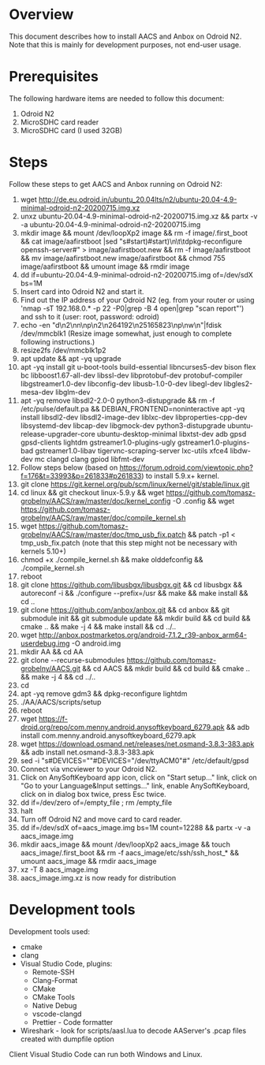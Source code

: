 # Overview
This document describes how to install AACS and Anbox on Odroid N2. Note that this is mainly for development purposes, not end-user usage.

# Prerequisites
The following hardware items are needed to follow this document:
1. Odroid N2
2. MicroSDHC card reader
3. MicroSDHC card (I used 32GB)

# Steps
Follow these steps to get AACS and Anbox running on Odroid N2:
1. wget http://de.eu.odroid.in/ubuntu_20.04lts/n2/ubuntu-20.04-4.9-minimal-odroid-n2-20200715.img.xz
1. unxz ubuntu-20.04-4.9-minimal-odroid-n2-20200715.img.xz && partx -v -a ubuntu-20.04-4.9-minimal-odroid-n2-20200715.img
1. mkdir image && mount /dev/loopXp2 image && rm -f image/.first_boot && cat image/aafirstboot |sed "s#start)#start)\n\t\tdpkg-reconfigure openssh-server#" > image/aafirstboot.new && rm -f image/aafirstboot && mv image/aafirstboot.new image/aafirstboot && chmod 755 image/aafirstboot && umount image && rmdir image
1. dd if=ubuntu-20.04-4.9-minimal-odroid-n2-20200715.img of=/dev/sdX bs=1M
1. Insert card into Odroid N2 and start it.
1. Find out the IP address of your Odroid N2 (eg. from your router or using 'nmap -sT 192.168.0.* -p 22 -P0|grep -B 4 open|grep "scan report"') and ssh to it (user: root, password: odroid)
1. echo -en "d\n2\nn\np\n2\n264192\n25165823\np\nw\n"|fdisk /dev/mmcblk1 (Resize image somewhat, just enough to complete following instructions.)
1. resize2fs /dev/mmcblk1p2
1. apt update && apt -yq upgrade
1. apt -yq install git u-boot-tools build-essential libncurses5-dev bison flex bc libboost1.67-all-dev libssl-dev libprotobuf-dev protobuf-compiler libgstreamer1.0-dev libconfig-dev libusb-1.0-0-dev libegl-dev libgles2-mesa-dev libglm-dev
1. apt -yq remove libsdl2-2.0-0 python3-distupgrade && rm -f /etc/pulse/default.pa && DEBIAN_FRONTEND=noninteractive apt -yq install libsdl2-dev libsdl2-image-dev liblxc-dev libproperties-cpp-dev libsystemd-dev libcap-dev libgmock-dev python3-distupgrade ubuntu-release-upgrader-core ubuntu-desktop-minimal libxtst-dev adb gpsd gpsd-clients lightdm gstreamer1.0-plugins-ugly gstreamer1.0-plugins-bad gstreamer1.0-libav tigervnc-scraping-server lxc-utils xfce4 libdw-dev mc clangd clang gpiod libfmt-dev
1. Follow steps below (based on https://forum.odroid.com/viewtopic.php?f=176&t=33993&p=261833#p261833) to install 5.9.x+ kernel.
1. git clone https://git.kernel.org/pub/scm/linux/kernel/git/stable/linux.git
1. cd linux && git checkout linux-5.9.y && wget https://github.com/tomasz-grobelny/AACS/raw/master/doc/kernel_config -O .config && wget https://github.com/tomasz-grobelny/AACS/raw/master/doc/compile_kernel.sh
1. wget https://github.com/tomasz-grobelny/AACS/raw/master/doc/tmp_usb_fix.patch && patch -p1 < tmp_usb_fix.patch (note that this step might not be necessary with kernels 5.10+)
1. chmod +x ./compile_kernel.sh && make olddefconfig && ./compile_kernel.sh
1. reboot
1. git clone https://github.com/libusbgx/libusbgx.git && cd libusbgx && autoreconf -i && ./configure --prefix=/usr && make && make install && cd ..
1. git clone https://github.com/anbox/anbox.git && cd anbox && git submodule init && git submodule update && mkdir build && cd build && cmake .. && make -j 4 && make install && cd ../..
1. wget http://anbox.postmarketos.org/android-7.1.2_r39-anbox_arm64-userdebug.img -O android.img
1. mkdir AA && cd AA
1. git clone --recurse-submodules https://github.com/tomasz-grobelny/AACS.git && cd AACS && mkdir build && cd build && cmake .. && make -j 4 && cd ../..
1. cd
1. apt -yq remove gdm3 && dpkg-reconfigure lightdm
1. ./AA/AACS/scripts/setup
1. reboot
1. wget https://f-droid.org/repo/com.menny.android.anysoftkeyboard_6279.apk && adb install com.menny.android.anysoftkeyboard_6279.apk
1. wget https://download.osmand.net/releases/net.osmand-3.8.3-383.apk && adb install net.osmand-3.8.3-383.apk
1. sed -i "s#DEVICES=\"\"#DEVICES=\"/dev/ttyACM0\"#" /etc/default/gpsd
1. Connect via vncviewer to your Odroid N2.
1. Click on AnySoftKeyboard app icon, click on "Start setup..." link, click on "Go to your Language&Input settings..." link, enable AnySoftKeyboard, click on in dialog box twice, press Esc twice.
1. dd if=/dev/zero of=/empty_file ; rm /empty_file
1. halt
1. Turn off Odroid N2 and move card to card reader.
1. dd if=/dev/sdX of=aacs_image.img bs=1M count=12288 && partx -v -a aacs_image.img
1. mkdir aacs_image && mount /dev/loopXp2 aacs_image && touch aacs_image/.first_boot && rm -f aacs_image/etc/ssh/ssh_host_* && umount aacs_image && rmdir aacs_image
1. xz -T 8 aacs_image.img
1. aacs_image.img.xz is now ready for distribution

# Development tools
Development tools used:
* cmake
* clang
* Visual Studio Code, plugins:
    * Remote-SSH
    * Clang-Format
    * CMake
    * CMake Tools
    * Native Debug
    * vscode-clangd
    * Prettier - Code formatter
* Wireshark - look for scripts/aasl.lua to decode AAServer's .pcap files created with dumpfile option

Client Visual Studio Code can run both Windows and Linux.
